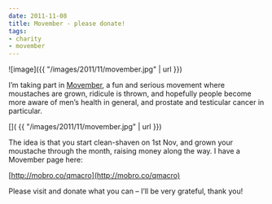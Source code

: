 ```yaml
---
date: 2011-11-08
title: Movember - please donate!
tags:
- charity
- movember
---
```



![image]({{ "/images/2011/11/movember.jpg" | url }})

I’m taking part in [Movember](http://uk.movember.com/), a fun and serious movement where moustaches are grown, ridicule is thrown, and hopefully people become more aware of men’s health in general, and prostate and testicular cancer in particular.

[]( {{ "/images/2011/11/movember.jpg" | url }})

The idea is that you start clean-shaven on 1st Nov, and grown your moustache through the month, raising money along the way. I have a Movember page here:

[http://mobro.co/qmacro](http://mobro.co/qmacro)

Please visit and donate what you can – I’ll be very grateful, thank you!

 
